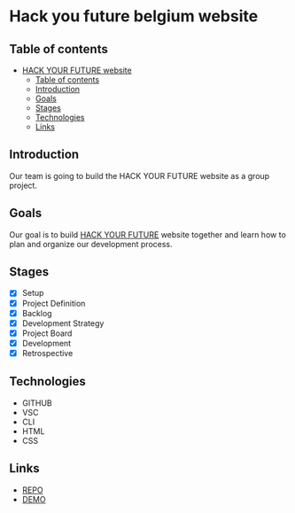 # Hack you future belgium website 
## Table of contents

- [HACK YOUR FUTURE website](#HACK-YOUR-FUTURE-website)
  - [Table of contents](#table-of-contents)
  - [Introduction](#introduction)
  - [Goals](#goals)
  - [Stages](#stages)
  - [Technologies](#technologies)
  - [Links](#links)

## Introduction

Our team is going to build the HACK YOUR FUTURE website as a group project.

## Goals

Our goal is to build  [HACK YOUR FUTURE](https://hackyourfuture.be/) website together and learn how to plan and organize our development process. 

## Stages

- [x] Setup
- [X] Project Definition
- [X] Backlog
- [X] Development Strategy
- [X] Project Board
- [X] Development
- [X] Retrospective

## Technologies
- GITHUB 
- VSC
- CLI
- HTML
- CSS

## Links

- [REPO](https://github.com/yildiztugba/HYKWebsite)
- [DEMO](https://yildiztugba.github.io/HYKWebsite/)
